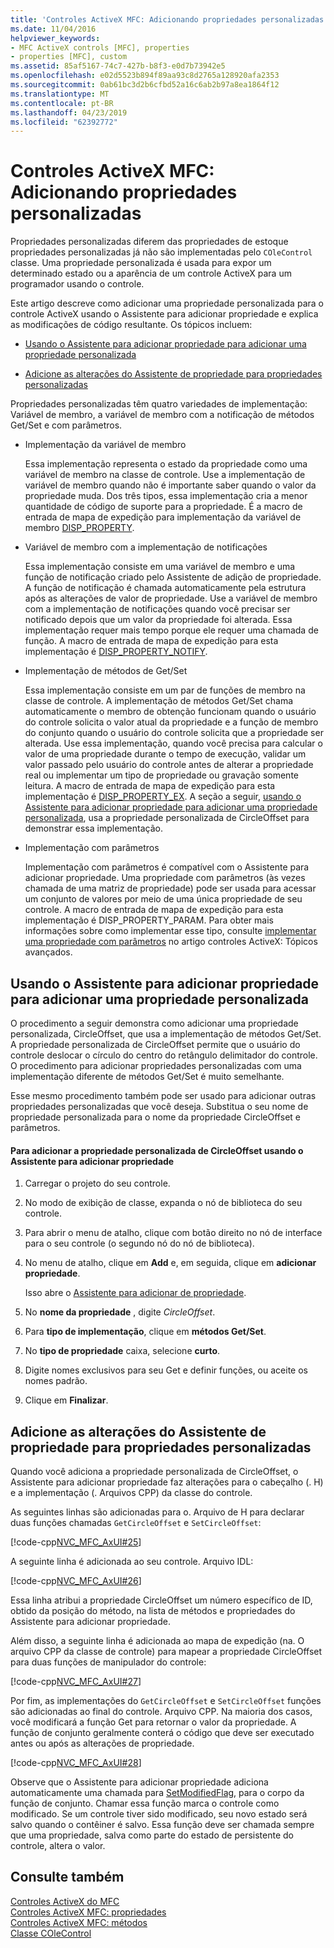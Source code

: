 ```yaml
---
title: 'Controles ActiveX MFC: Adicionando propriedades personalizadas'
ms.date: 11/04/2016
helpviewer_keywords:
- MFC ActiveX controls [MFC], properties
- properties [MFC], custom
ms.assetid: 85af5167-74c7-427b-b8f3-e0d7b73942e5
ms.openlocfilehash: e02d5523b894f89aa93c8d2765a128920afa2353
ms.sourcegitcommit: 0ab61bc3d2b6cfbd52a16c6ab2b97a8ea1864f12
ms.translationtype: MT
ms.contentlocale: pt-BR
ms.lasthandoff: 04/23/2019
ms.locfileid: "62392772"
---
```

# <a name="mfc-activex-controls-adding-custom-properties"></a>Controles ActiveX MFC: Adicionando propriedades personalizadas

Propriedades personalizadas diferem das propriedades de estoque propriedades personalizadas já não são implementadas pelo `COleControl` classe. Uma propriedade personalizada é usada para expor um determinado estado ou a aparência de um controle ActiveX para um programador usando o controle.

Este artigo descreve como adicionar uma propriedade personalizada para o controle ActiveX usando o Assistente para adicionar propriedade e explica as modificações de código resultante. Os tópicos incluem:

- [Usando o Assistente para adicionar propriedade para adicionar uma propriedade personalizada](#_core_using_classwizard_to_add_a_custom_property)

- [Adicione as alterações do Assistente de propriedade para propriedades personalizadas](#_core_classwizard_changes_for_custom_properties)

Propriedades personalizadas têm quatro variedades de implementação: Variável de membro, a variável de membro com a notificação de métodos Get/Set e com parâmetros.

- Implementação da variável de membro

   Essa implementação representa o estado da propriedade como uma variável de membro na classe de controle. Use a implementação de variável de membro quando não é importante saber quando o valor da propriedade muda. Dos três tipos, essa implementação cria a menor quantidade de código de suporte para a propriedade. É a macro de entrada de mapa de expedição para implementação da variável de membro [DISP_PROPERTY](../mfc/reference/dispatch-maps.md#disp_property).

- Variável de membro com a implementação de notificações

   Essa implementação consiste em uma variável de membro e uma função de notificação criado pelo Assistente de adição de propriedade. A função de notificação é chamada automaticamente pela estrutura após as alterações de valor de propriedade. Use a variável de membro com a implementação de notificações quando você precisar ser notificado depois que um valor da propriedade foi alterada. Essa implementação requer mais tempo porque ele requer uma chamada de função. A macro de entrada de mapa de expedição para esta implementação é [DISP_PROPERTY_NOTIFY](../mfc/reference/dispatch-maps.md#disp_property_notify).

- Implementação de métodos de Get/Set

   Essa implementação consiste em um par de funções de membro na classe de controle. A implementação de métodos Get/Set chama automaticamente o membro de obtenção funcionam quando o usuário do controle solicita o valor atual da propriedade e a função de membro do conjunto quando o usuário do controle solicita que a propriedade ser alterada. Use essa implementação, quando você precisa para calcular o valor de uma propriedade durante o tempo de execução, validar um valor passado pelo usuário do controle antes de alterar a propriedade real ou implementar um tipo de propriedade ou gravação somente leitura. A macro de entrada de mapa de expedição para esta implementação é [DISP_PROPERTY_EX](../mfc/reference/dispatch-maps.md#disp_property_ex). A seção a seguir, [usando o Assistente para adicionar propriedade para adicionar uma propriedade personalizada](#_core_using_classwizard_to_add_a_custom_property), usa a propriedade personalizada de CircleOffset para demonstrar essa implementação.

- Implementação com parâmetros

   Implementação com parâmetros é compatível com o Assistente para adicionar propriedade. Uma propriedade com parâmetros (às vezes chamada de uma matriz de propriedade) pode ser usada para acessar um conjunto de valores por meio de uma única propriedade de seu controle. A macro de entrada de mapa de expedição para esta implementação é DISP_PROPERTY_PARAM. Para obter mais informações sobre como implementar esse tipo, consulte [implementar uma propriedade com parâmetros](../mfc/mfc-activex-controls-advanced-topics.md) no artigo controles ActiveX: Tópicos avançados.

##  <a name="_core_using_classwizard_to_add_a_custom_property"></a> Usando o Assistente para adicionar propriedade para adicionar uma propriedade personalizada

O procedimento a seguir demonstra como adicionar uma propriedade personalizada, CircleOffset, que usa a implementação de métodos Get/Set. A propriedade personalizada de CircleOffset permite que o usuário do controle deslocar o círculo do centro do retângulo delimitador do controle. O procedimento para adicionar propriedades personalizadas com uma implementação diferente de métodos Get/Set é muito semelhante.

Esse mesmo procedimento também pode ser usado para adicionar outras propriedades personalizadas que você deseja. Substitua o seu nome de propriedade personalizada para o nome da propriedade CircleOffset e parâmetros.

#### <a name="to-add-the-circleoffset-custom-property-using-the-add-property-wizard"></a>Para adicionar a propriedade personalizada de CircleOffset usando o Assistente para adicionar propriedade

1. Carregar o projeto do seu controle.

1. No modo de exibição de classe, expanda o nó de biblioteca do seu controle.

1. Para abrir o menu de atalho, clique com botão direito no nó de interface para o seu controle (o segundo nó do nó de biblioteca).

1. No menu de atalho, clique em **Add** e, em seguida, clique em **adicionar propriedade**.

   Isso abre o [Assistente para adicionar de propriedade](../ide/names-add-property-wizard.md).

1. No **nome da propriedade** , digite *CircleOffset*.

1. Para **tipo de implementação**, clique em **métodos Get/Set**.

1. No **tipo de propriedade** caixa, selecione **curto**.

1. Digite nomes exclusivos para seu Get e definir funções, ou aceite os nomes padrão.

9. Clique em **Finalizar**.

##  <a name="_core_classwizard_changes_for_custom_properties"></a> Adicione as alterações do Assistente de propriedade para propriedades personalizadas

Quando você adiciona a propriedade personalizada de CircleOffset, o Assistente para adicionar propriedade faz alterações para o cabeçalho (. H) e a implementação (. Arquivos CPP) da classe do controle.

As seguintes linhas são adicionadas para o. Arquivo de H para declarar duas funções chamadas `GetCircleOffset` e `SetCircleOffset`:

[!code-cpp[NVC_MFC_AxUI#25](../mfc/codesnippet/cpp/mfc-activex-controls-adding-custom-properties_1.h)]

A seguinte linha é adicionada ao seu controle. Arquivo IDL:

[!code-cpp[NVC_MFC_AxUI#26](../mfc/codesnippet/cpp/mfc-activex-controls-adding-custom-properties_2.idl)]

Essa linha atribui a propriedade CircleOffset um número específico de ID, obtido da posição do método, na lista de métodos e propriedades do Assistente para adicionar propriedade.

Além disso, a seguinte linha é adicionada ao mapa de expedição (na. O arquivo CPP da classe de controle) para mapear a propriedade CircleOffset para duas funções de manipulador do controle:

[!code-cpp[NVC_MFC_AxUI#27](../mfc/codesnippet/cpp/mfc-activex-controls-adding-custom-properties_3.cpp)]

Por fim, as implementações do `GetCircleOffset` e `SetCircleOffset` funções são adicionadas ao final do controle. Arquivo CPP. Na maioria dos casos, você modificará a função Get para retornar o valor da propriedade. A função de conjunto geralmente conterá o código que deve ser executado antes ou após as alterações de propriedade.

[!code-cpp[NVC_MFC_AxUI#28](../mfc/codesnippet/cpp/mfc-activex-controls-adding-custom-properties_4.cpp)]

Observe que o Assistente para adicionar propriedade adiciona automaticamente uma chamada para [SetModifiedFlag](../mfc/reference/colecontrol-class.md#setmodifiedflag), para o corpo da função de conjunto. Chamar essa função marca o controle como modificado. Se um controle tiver sido modificado, seu novo estado será salvo quando o contêiner é salvo. Essa função deve ser chamada sempre que uma propriedade, salva como parte do estado de persistente do controle, altera o valor.

## <a name="see-also"></a>Consulte também

[Controles ActiveX do MFC](../mfc/mfc-activex-controls.md)<br/>
[Controles ActiveX MFC: propriedades](../mfc/mfc-activex-controls-properties.md)<br/>
[Controles ActiveX MFC: métodos](../mfc/mfc-activex-controls-methods.md)<br/>
[Classe COleControl](../mfc/reference/colecontrol-class.md)
